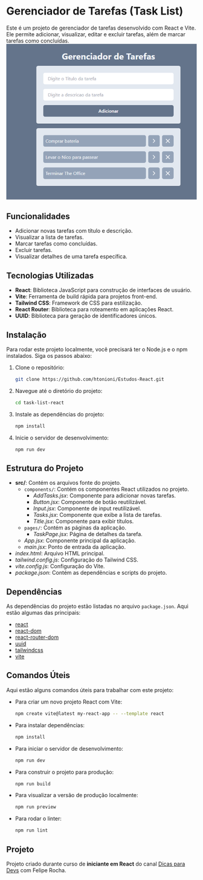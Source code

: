 # Gerenciador de Tarefas (Task List)

Este é um projeto de gerenciador de tarefas desenvolvido com React e Vite. Ele permite adicionar, visualizar, editar e excluir tarefas, além de marcar tarefas como concluídas.
![alt text](./src/assets/1.png)

## Funcionalidades

- Adicionar novas tarefas com título e descrição.
- Visualizar a lista de tarefas.
- Marcar tarefas como concluídas.
- Excluir tarefas.
- Visualizar detalhes de uma tarefa específica.

## Tecnologias Utilizadas

- **React**: Biblioteca JavaScript para construção de interfaces de usuário.
- **Vite**: Ferramenta de build rápida para projetos front-end.
- **Tailwind CSS**: Framework de CSS para estilização.
- **React Router**: Biblioteca para roteamento em aplicações React.
- **UUID**: Biblioteca para geração de identificadores únicos.

## Instalação

Para rodar este projeto localmente, você precisará ter o Node.js e o npm instalados. Siga os passos abaixo:

1. Clone o repositório:
    ```sh
    git clone https://github.com/htonioni/Estudos-React.git
    ```

2. Navegue até o diretório do projeto:
    ```sh
    cd task-list-react
    ```

3. Instale as dependências do projeto:
    ```sh
    npm install
    ```

4. Inicie o servidor de desenvolvimento:
    ```sh
    npm run dev
    ```

## Estrutura do Projeto

- **src/**: Contém os arquivos fonte do projeto.
  - `components/`: Contém os componentes React utilizados no projeto.
    - _AddTasks.jsx_: Componente para adicionar novas tarefas.
    - _Button.jsx_: Componente de botão reutilizável.
    - _Input.jsx_: Componente de input reutilizável.
    - _Tasks.jsx_: Componente que exibe a lista de tarefas.
    - _Title.jsx_: Componente para exibir títulos.
  - `pages/`: Contém as páginas da aplicação.
    - _TaskPage.jsx_: Página de detalhes da tarefa.
  - _App.jsx_: Componente principal da aplicação.
  - _main.jsx_: Ponto de entrada da aplicação.
- _index.html_: Arquivo HTML principal.
- _tailwind.config.js_: Configuração do Tailwind CSS.
- _vite.config.js_: Configuração do Vite.
- _package.json_: Contém as dependências e scripts do projeto.

## Dependências

As dependências do projeto estão listadas no arquivo `package.json`. Aqui estão algumas das principais:

- [react](https://react.dev/)
- [react-dom](https://pt-br.legacy.reactjs.org/docs/react-dom.html)
- [react-router-dom](https://www.npmjs.com/package/react-router-dom)
- [uuid](https://www.npmjs.com/package/uuid)
- [tailwindcss](https://tailwindcss.com/7)
- [vite](https://vite.dev/)

## Comandos Úteis

Aqui estão alguns comandos úteis para trabalhar com este projeto:

- Para criar um novo projeto React com Vite:
    ```sh
    npm create vite@latest my-react-app -- --template react
    ```

- Para instalar dependências:
    ```sh
    npm install
    ```

- Para iniciar o servidor de desenvolvimento:
    ```sh
    npm run dev
    ```

- Para construir o projeto para produção:
    ```sh
    npm run build
    ```

- Para visualizar a versão de produção localmente:
    ```sh
    npm run preview
    ```

- Para rodar o linter:
    ```sh
    npm run lint
    ```

## Projeto 

Projeto criado durante curso de **iniciante em React** do canal [Dicas para Devs](https://www.youtube.com/@dicasparadevs) com Felipe Rocha.

